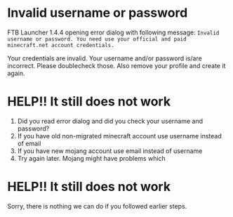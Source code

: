 # Invalid username or password

FTB Launcher 1.4.4 opening error dialog with following message: `Invalid username or password. You need use your official and paid minecraft.net account credentials.`

Your credentials are invalid. Your username and/or password is/are incorrect. Please doublecheck those. Also remove your profile and create it again.

# HELP!! It still does not work

1. Did you read error dialog and did you check your username and password?
2. If you have old non-migrated minecraft account use username instead of email
3. If you have new mojang account use email instead of username
4. Try again later. Mojang might have problems which

# HELP!! It still does not work

Sorry, there is nothing we can do if you followed earlier steps.
